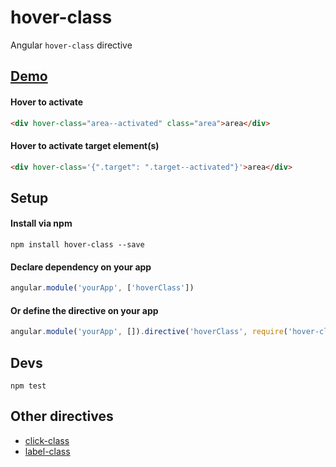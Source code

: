 # hover-class
Angular `hover-class` directive

## [Demo](https://ryanve.github.io/hover-class/)

#### Hover to activate

```html
<div hover-class="area--activated" class="area">area</div>
```

#### Hover to activate target element(s)
```html
<div hover-class='{".target": ".target--activated"}'>area</div>
```

## Setup

#### Install via npm

```
npm install hover-class --save
```

#### Declare dependency on your app

```js
angular.module('yourApp', ['hoverClass'])
```

#### **Or** define the directive on your app

```js
angular.module('yourApp', []).directive('hoverClass', require('hover-class'))
```

## Devs

```
npm test
```

## Other directives
- [click-class](https://www.npmjs.com/package/click-class)
- [label-class](https://www.npmjs.com/package/label-class)
